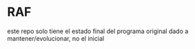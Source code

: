 # RAF
este repo solo tiene el estado final del programa original dado a mantener/evolucionar, no el inicial
